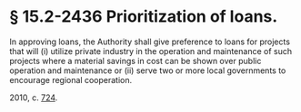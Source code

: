 # § 15.2-2436 Prioritization of loans.

<p>In approving loans, the Authority shall give preference to loans for projects that will (i) utilize private industry in the operation and maintenance of such projects where a material savings in cost can be shown over public operation and maintenance or (ii) serve two or more local governments to encourage regional cooperation.</p><p>2010, c. <a href='http://lis.virginia.gov/cgi-bin/legp604.exe?101+ful+CHAP0724'>724</a>.</p>